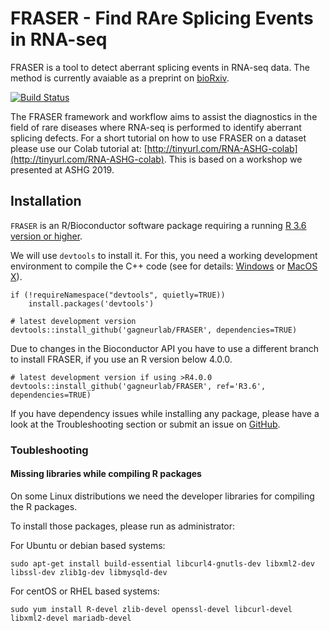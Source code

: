 # FRASER - Find RAre Splicing Events in RNA-seq

FRASER is a tool to detect aberrant splicing events in RNA-seq data. The method is currently avaiable as a preprint on [bioRxiv](https://www.biorxiv.org/content/10.1101/2019.12.18.866830v1).

[![Build Status](https://travis-ci.com/gagneurlab/FRASER.svg?branch=master)](https://travis-ci.com/gagneurlab/FRASER)
                                                                             
The FRASER framework and workflow aims to assist the diagnostics in the field of rare diseases where RNA-seq is performed to identify aberrant splicing defects. For a short tutorial on how to use FRASER on a dataset please use our Colab tutorial at: [http://tinyurl.com/RNA-ASHG-colab](http://tinyurl.com/RNA-ASHG-colab). This is based on a workshop we presented at ASHG 2019. 

## Installation

`FRASER` is an R/Bioconductor software package requiring a running [R 3.6 version or higher](https://cran.r-project.org/).

We will use `devtools` to install it. For this, you need a working development environment to compile the C++ code (see for details: [Windows](https://cran.r-project.org/bin/windows/Rtools/)
or [MacOS X](https://cran.r-project.org/bin/macosx/tools/)).

```
if (!requireNamespace("devtools", quietly=TRUE))
    install.packages('devtools')

# latest development version
devtools::install_github('gagneurlab/FRASER', dependencies=TRUE)
```

Due to changes in the Bioconductor API you have to use a different branch to install FRASER, if you use an R version below 4.0.0.

``` 
# latest development version if using >R4.0.0
devtools::install_github('gagneurlab/FRASER', ref='R3.6', dependencies=TRUE)
```

If you have dependency issues while installing any package, please have a look
at the Troubleshooting section or submit an issue on [GitHub](https://github.com/gagneurlab/FRASER/issues).


### Toubleshooting

#### Missing libraries while compiling R packages

On some Linux distributions we need the developer libraries for compiling the R packages.

To install those packages, please run as administrator: 

For Ubuntu or debian based systems:
```
sudo apt-get install build-essential libcurl4-gnutls-dev libxml2-dev libssl-dev zlib1g-dev libmysqld-dev
```

For centOS or RHEL based systems:
```
sudo yum install R-devel zlib-devel openssl-devel libcurl-devel libxml2-devel mariadb-devel
```

